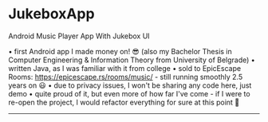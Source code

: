 # JukeboxApp
Android Music Player App With Jukebox UI

• first Android app I made money on! 😎 (also my Bachelor Thesis in Computer Engineering & Information Theory from University of Belgrade)
• written Java, as I was familiar with it from college
• sold to EpicEscape Rooms: https://epicescape.rs/rooms/music/ - still running smoothly 2.5 years on 😃
• due to privacy issues, I won't be sharing any code here, just demo
• quite proud of it, but even more of how far I've come - if I were to re-open the project, I would refactor everything for sure at this point 🙈

_____

